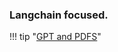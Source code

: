 
### Langchain focused.
!!! tip "[GPT and PDFS](https://betterprogramming.pub/talking-to-pdfs-gpt-4-and-langchain-77f44f23505d)"